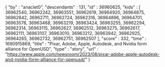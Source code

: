 {
  "by" : "anaclet0",
  "descendants" : 131,
  "id" : 36960625,
  "kids" : [ 36962540, 36962242, 36963551, 36962619, 36964920, 36964875, 36962842, 36962711, 36962724, 36962316, 36964896, 36964701, 36963578, 36963468, 36963219, 36963424, 36963255, 36962294, 36962314, 36963115, 36962627, 36962512, 36963275, 36962617, 36962111, 36963107, 36963010, 36963212, 36963942, 36962925, 36964265, 36962732, 36962751, 36962507 ],
  "score" : 332,
  "time" : 1690915869,
  "title" : "Pixar, Adobe, Apple, Autodesk, and Nvidia form alliance for OpenUSD",
  "type" : "story",
  "url" : "https://www.apple.com/newsroom/2023/08/pixar-adobe-apple-autodesk-and-nvidia-form-alliance-for-openusd/"
}
